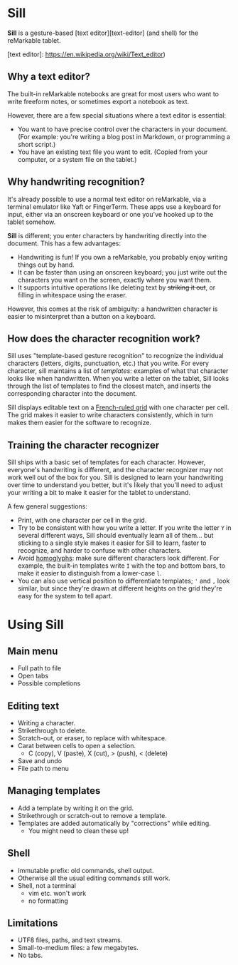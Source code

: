 # Sill

**Sill** is a gesture-based [text editor][text-editor]
(and shell) for the reMarkable tablet.

[text editor]: https://en.wikipedia.org/wiki/Text_editor)

## Why a text editor?

The built-in reMarkable notebooks are great for most users
who want to write freeform notes, or sometimes export a
notebook as text.

However, there are a few special situations where a text
editor is essential:

- You want to have precise control over the characters in
  your document. (For example: you're writing a blog post in
  Markdown, or programming a short script.)
- You have an existing text file you want to edit. (Copied
  from your computer, or a system file on the tablet.)

## Why handwriting recognition?

It's already possible to use a normal text editor on
reMarkable, via a terminal emulator like Yaft or FingerTerm.
These apps use a keyboard for input, either via an onscreen
keyboard or one you've hooked up to the tablet somehow.

**Sill** is different; you enter characters by handwriting
directly into the document. This has a few advantages:

- Handwriting is fun! If you own a reMarkable, you probably
  enjoy writing things out by hand.
- It can be faster than using an onscreen keyboard; you just
  write out the characters you want on the screen, exactly
  where you want them.
- It supports intuitive operations like deleting text by
  ~~striking it out~~, or filling in whitespace using
  the eraser.

However, this comes at the risk of ambiguity: a handwritten
character is easier to misinterpret than a button on a
keyboard.

## How does the character recognition work?

Sill uses "template-based gesture recognition" to recognize
the individual characters (letters, digits, punctuation,
etc.) that you write. For every character, sill maintains a
list of _templates_: examples of what that character looks
like when handwritten. When you write a letter on the tablet, Sill looks through
the list of templates to find the closest match, and inserts
the corresponding character into the document.

Sill displays editable text on a [French-ruled grid][french]
with one character per cell. The grid makes it easier to
write characters consistently, which in turn makes them
easier for the software to recognize.

[french]: https://en.wikipedia.org/wiki/Ruled_paper#France

## Training the character recognizer

Sill ships with a basic set of templates for each character.
However, everyone's handwriting is different, and the
character recognizer may not work well out of the box for
you. Sill is designed to learn your handwriting over time to
understand you better, but it's likely that you'll need to
adjust your writing a bit to make it easier for the tablet
to understand.

A few general suggestions:

- Print, with one character per cell in the grid.
- Try to be consistent with how you write a letter. If you
  write the letter `Y` in several different ways, Sill
  should eventually learn all of them... but sticking
  to a single style makes it easier for Sill to learn,
  faster to recognize, and harder to confuse with other
  characters.
- Avoid [homoglyphs][homoglyphs]: make sure different
  characters look different. For example, the built-in
  templates write `I` with the top and bottom bars, to
  make it easier to distinguish from a lower-case `l`.
- You can also use vertical position to differentiate
  templates; `'` and `,` look similar, but since they're
  drawn at different heights on the grid they're easy for
  the system to tell apart.

[homoglyphs]: https://en.wikipedia.org/wiki/Homoglyph

# Using Sill

## Main menu

- Full path to file
- Open tabs
- Possible completions

## Editing text

- Writing a character.
- Strikethrough to delete.
- Scratch-out, or eraser, to replace with whitespace.
- Carat between cells to open a selection.
  - C (copy), V (paste), X (cut), > (push), < (delete)
- Save and undo
- File path to menu

## Managing templates

- Add a template by writing it on the grid.
- Strikethrough or scratch-out to remove a template.
- Templates are added automatically by "corrections" while editing.
  - You might need to clean these up!

## Shell

- Immutable prefix: old commands, shell output.
- Otherwise all the usual editing commands still work.
- Shell, not a terminal
  - vim etc. won't work
  - no formatting

## Limitations

- UTF8 files, paths, and text streams.
- Small-to-medium files: a few megabytes.
- No tabs.